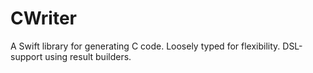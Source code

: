 # CWriter

A Swift library for generating C code.
Loosely typed for flexibility.
DSL-support using result builders.

